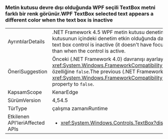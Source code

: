 ### <a name="wpf-textbox-selected-text-appears-a-different-color-when-the-text-box-is-inactive"></a><span data-ttu-id="06982-101">Metin kutusu devre dışı olduğunda WPF seçili TextBox metni farklı bir renk görünür.</span><span class="sxs-lookup"><span data-stu-id="06982-101">WPF TextBox selected text appears a different color when the text box is inactive</span></span>

|   |   |
|---|---|
|<span data-ttu-id="06982-102">Ayrıntılar</span><span class="sxs-lookup"><span data-stu-id="06982-102">Details</span></span>|<span data-ttu-id="06982-103">.NET Framework 4.5 WPF metin kutusu denetiminin devre dışı olduğunda içinde (odak yok), seçili metin kutusunun içindeki denetim etkin olduğunda daha farklı bir renk görünür.</span><span class="sxs-lookup"><span data-stu-id="06982-103">In .NET Framework 4.5, when a WPF text box control is inactive (it doesn't have focus), the selected text inside the box will appear a different color than when the control is active.</span></span>|
|<span data-ttu-id="06982-104">Öneri</span><span class="sxs-lookup"><span data-stu-id="06982-104">Suggestion</span></span>|<span data-ttu-id="06982-105">Önceki (.NET Framework 4.0) davranışı ayarlayarak geri yüklenebilir <xref:System.Windows.FrameworkCompatibilityPreferences.AreInactiveSelectionHighlightBrushKeysSupported> özelliğine <code>false</code>.</span><span class="sxs-lookup"><span data-stu-id="06982-105">The previous (.NET Framework 4.0) behavior may be restored by setting the <xref:System.Windows.FrameworkCompatibilityPreferences.AreInactiveSelectionHighlightBrushKeysSupported> property to <code>false</code>.</span></span>|
|<span data-ttu-id="06982-106">Kapsam</span><span class="sxs-lookup"><span data-stu-id="06982-106">Scope</span></span>|<span data-ttu-id="06982-107">Kenar</span><span class="sxs-lookup"><span data-stu-id="06982-107">Edge</span></span>|
|<span data-ttu-id="06982-108">Sürüm</span><span class="sxs-lookup"><span data-stu-id="06982-108">Version</span></span>|<span data-ttu-id="06982-109">4,5</span><span class="sxs-lookup"><span data-stu-id="06982-109">4.5</span></span>|
|<span data-ttu-id="06982-110">Tür</span><span class="sxs-lookup"><span data-stu-id="06982-110">Type</span></span>|<span data-ttu-id="06982-111">çalışma zamanı</span><span class="sxs-lookup"><span data-stu-id="06982-111">Runtime</span></span>|
|<span data-ttu-id="06982-112">Etkilenen API'leri</span><span class="sxs-lookup"><span data-stu-id="06982-112">Affected APIs</span></span>|<ul><li><xref:System.Windows.Controls.TextBox?displayProperty=nameWithType></li></ul>|

